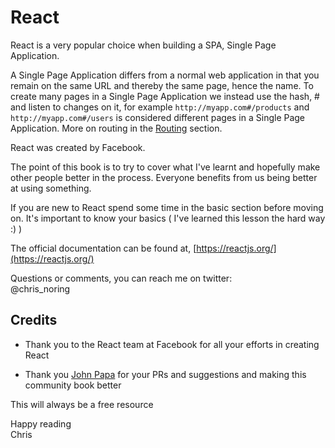 # React

React is a very popular choice when building a SPA, Single Page Application.

A Single Page Application differs from a normal web application in that you remain on the same URL and thereby the same page, hence the name. To create many pages in a Single Page Application we instead use the hash, \# and listen to changes on it, for example `http://myapp.com#/products` and `http://myapp.com#/users` is considered different pages in a Single Page Application. More on routing in the [Routing](/routing/core-concepts.md) section.

React was created by Facebook.

The point of this book is to try to cover what I've learnt and hopefully make other people better in the process. Everyone benefits from us being better at using something.

If you are new to React spend some time in the basic section before moving on. It's important to know your basics \( I've learned this lesson the hard way :\) \)

The official documentation can be found at, [https://reactjs.org/](https://reactjs.org/)

Questions or comments, you can reach me on twitter:  
@chris\_noring

## Credits

* Thank you to the React team at Facebook for all your efforts in creating React

* Thank you [John Papa](https://twitter.com/John_Papa) for your PRs and suggestions and making this community book better

This will always be a free resource

Happy reading  
Chris

